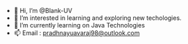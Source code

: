 - 👋 Hi, I’m @Blank-UV
- 👀 I’m interested in learning and exploring new techologies.
- 🌱 I’m currently learning on Java Technologies
- 📫 Email : pradhnayuavaraj98@outlook.com 

<!---
Blank-UV/Blank-UV is a ✨ special ✨ repository because its `README.md` (this file) appears on your GitHub profile.
You can click the Preview link to take a look at your changes.
--->
